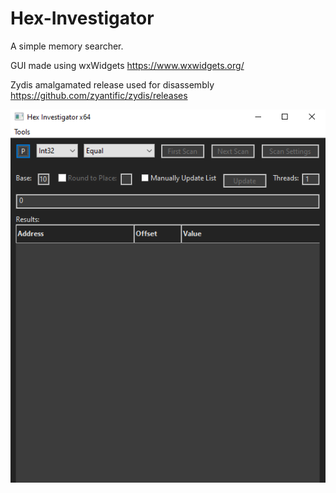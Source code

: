 # Hex-Investigator
A simple memory searcher.

GUI made using wxWidgets
https://www.wxwidgets.org/

Zydis amalgamated release used for disassembly
https://github.com/zyantific/zydis/releases

![alt text](https://github.com/Jesso4906/Hex-Investigator/blob/main/screenshot.png)
